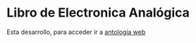 # Libro de Electronica Analógica

Esta desarrollo, para acceder ir a [antología web](https://www.alejandro-leyva.com/analogica/)
